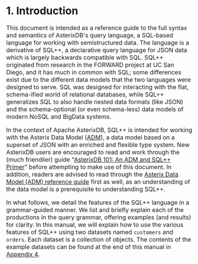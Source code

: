 <!--
 ! Licensed to the Apache Software Foundation (ASF) under one
 ! or more contributor license agreements.  See the NOTICE file
 ! distributed with this work for additional information
 ! regarding copyright ownership.  The ASF licenses this file
 ! to you under the Apache License, Version 2.0 (the
 ! "License"); you may not use this file except in compliance
 ! with the License.  You may obtain a copy of the License at
 !
 !   http://www.apache.org/licenses/LICENSE-2.0
 !
 ! Unless required by applicable law or agreed to in writing,
 ! software distributed under the License is distributed on an
 ! "AS IS" BASIS, WITHOUT WARRANTIES OR CONDITIONS OF ANY
 ! KIND, either express or implied.  See the License for the
 ! specific language governing permissions and limitations
 ! under the License.
 !-->

# <a id="Introduction">1. Introduction</a><font size="3"/>

This document is intended as a reference guide to the full syntax and semantics of
AsterixDB's query language, a SQL-based language for working with semistructured data.
The language is a derivative of SQL++, a declarative query language for JSON data which
is largely backwards compatible with SQL.
SQL++ originated from research in the FORWARD project at UC San Diego, and it has
much in common with SQL; some differences exist due to the different data models that
the two languages were designed to serve.
SQL was designed for interacting with the flat, schema-ified world of relational
databases, while SQL++ generalizes SQL to also handle nested data formats (like JSON) and
the schema-optional (or even schema-less) data models of modern NoSQL and BigData systems.

In the context of Apache AsterixDB, SQL++ is intended for working with the Asterix Data Model
([ADM](../datamodel.html)), a data model based on a superset of JSON with an enriched and flexible type system.
New AsterixDB users are encouraged to read and work through the (much friendlier) guide
"[AsterixDB 101: An ADM and SQL++ Primer](primer-sqlpp.html)" before attempting to make use of this document.
In addition, readers are advised to read through the [Asterix Data Model (ADM) reference guide](../datamodel.html)
first as well, as an understanding of the data model is a prerequisite to understanding SQL++.

In what follows, we detail the features of the SQL++ language in a grammar-guided manner.
We list and briefly explain each of the productions in the query grammar, offering examples
(and results) for clarity. In this manual, we will explain how to use the various features of SQL++
using two datasets named `customers` and `orders`. Each dataset is a collection of objects.
The contents of the example datasets can be found at the end of this manual in [Appendix 4](#Manual_data).

